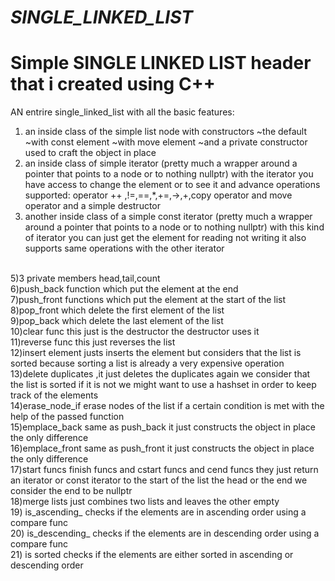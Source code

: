 # _SINGLE_LINKED_LIST_
# Simple SINGLE LINKED LIST  header that i created using C++
AN entrire single_linked_list with all the basic features:
<br>
1) an  inside class of the simple list node with constructors
~the default
~with const element
~with move element
~and a private constructor used to craft the object in place
3) an inside class of simple iterator (pretty much a wrapper around a pointer that points to a node or to nothing nullptr)
   with the iterator you have access to change the element or to see it and advance
   operations supported: operator ++ ,!=,==,*,+=,->,+,copy operator and move operator and a simple destructor <br>
4) another inside class of a simple const iterator (pretty much a wrapper around a pointer that points to a node or to nothing nullptr)
    with this kind of iterator you can just get the element for reading not writing it also supports same operations with the other iterator <br>
<br>
5)3 private members head,tail,count <br>
6)push_back function which put the element at the end <br>
7)push_front functions  which put the element at the start of the list <br>
8)pop_front which delete the first element of the list <br>
9)pop_back which delete the last element of the list<br>
10)clear func this just is the destructor the destructor uses it<br>
11)reverse func this just reverses the list<br>
12)insert element justs inserts the element but considers that the list is sorted because sorting a list is already a very expensive operation<br>
13)delete duplicates ,it just deletes the duplicates again we consider that the list is sorted if it is not we might want to use a hashset in order to keep track of the elements<br>
14)erase_node_if erase nodes of the list if a certain condition is met with the help of the passed function<br>
15)emplace_back same as push_back it just constructs the object in place the only difference<br>
16)emplace_front same as push_front it just constructs the object in place the only difference<br>
17)start funcs finish funcs and cstart funcs and cend funcs they just return an iterator or const iterator to the start of the list the head or the end we consider the end to be nullptr<br>
18)merge lists just combines two lists and leaves the other empty<br>
19) is_ascending_ checks if the elements are in ascending order using a compare func<br>
20) is_descending_ checks if the elements are in descending order using a compare func<br>
21) is sorted checks if the elements are either sorted in  ascending or descending order<br>
